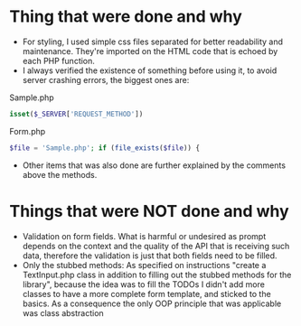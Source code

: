 # Thing that were done and why

- For styling, I used simple css files separated for better readability and maintenance. They're imported on the HTML code
   that is echoed by each PHP function.
- I always verified the existence of something before using it, to avoid server crashing errors, the biggest ones are:

Sample.php

```php
isset($_SERVER['REQUEST_METHOD'])
```

Form.php

```php
$file = 'Sample.php'; if (file_exists($file)) {
```

- Other items that was also done are further explained by the comments above the methods.

# Things that were NOT done and why

- Validation on form fields. What is harmful or undesired as prompt depends on the context and the quality of the API that is receiving such data, therefore the validation is just that both fields need to be filled.
- Only the stubbed methods: As specified on instructions "create a TextInput.php class in addition to filling out the stubbed methods for the library", because the idea was to fill the TODOs I didn't add more classes to have a more complete form template, and sticked to the basics. As a consequence the only OOP principle that was applicable was class abstraction

